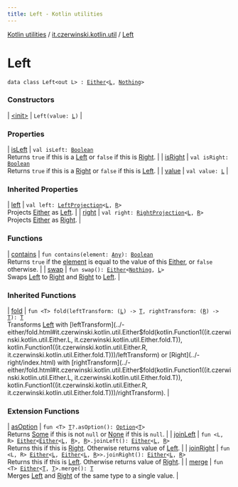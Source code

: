 ```yaml
---
title: Left - Kotlin utilities
---
```


[Kotlin utilities](../../index.html) / [it.czerwinski.kotlin.util](../index.html) / [Left](./index.html)

# Left

`data class Left<out L> : `[`Either`](../-either/index.html)`<`[`L`](index.html#L)`, `[`Nothing`](https://kotlinlang.org/api/latest/jvm/stdlib/kotlin/-nothing/index.html)`>`

### Constructors

| [&lt;init&gt;](-init-.html) | `Left(value: `[`L`](index.html#L)`)` |

### Properties

| [isLeft](is-left.html) | `val isLeft: `[`Boolean`](https://kotlinlang.org/api/latest/jvm/stdlib/kotlin/-boolean/index.html)<br>Returns `true` if this is a [Left](./index.html) or `false` if this is [Right](../-right/index.html). |
| [isRight](is-right.html) | `val isRight: `[`Boolean`](https://kotlinlang.org/api/latest/jvm/stdlib/kotlin/-boolean/index.html)<br>Returns `true` if this is a [Right](../-right/index.html) or `false` if this is [Left](./index.html). |
| [value](value.html) | `val value: `[`L`](index.html#L) |

### Inherited Properties

| [left](../-either/left.html) | `val left: `[`LeftProjection`](../-left-projection/index.html)`<`[`L`](../-either/index.html#L)`, `[`R`](../-either/index.html#R)`>`<br>Projects [Either](../-either/index.html) as [Left](./index.html). |
| [right](../-either/right.html) | `val right: `[`RightProjection`](../-right-projection/index.html)`<`[`L`](../-either/index.html#L)`, `[`R`](../-either/index.html#R)`>`<br>Projects [Either](../-either/index.html) as [Right](../-right/index.html). |

### Functions

| [contains](contains.html) | `fun contains(element: `[`Any`](https://kotlinlang.org/api/latest/jvm/stdlib/kotlin/-any/index.html)`): `[`Boolean`](https://kotlinlang.org/api/latest/jvm/stdlib/kotlin/-boolean/index.html)<br>Returns `true` if the [element](../-either/contains.html#it.czerwinski.kotlin.util.Either$contains(kotlin.Any)/element) is equal to the value of this [Either](../-either/index.html), or `false` otherwise. |
| [swap](swap.html) | `fun swap(): `[`Either`](../-either/index.html)`<`[`Nothing`](https://kotlinlang.org/api/latest/jvm/stdlib/kotlin/-nothing/index.html)`, `[`L`](index.html#L)`>`<br>Swaps [Left](./index.html) to [Right](../-right/index.html) and [Right](../-right/index.html) to [Left](./index.html). |

### Inherited Functions

| [fold](../-either/fold.html) | `fun <T> fold(leftTransform: (`[`L`](../-either/index.html#L)`) -> `[`T`](../-either/fold.html#T)`, rightTransform: (`[`R`](../-either/index.html#R)`) -> `[`T`](../-either/fold.html#T)`): `[`T`](../-either/fold.html#T)<br>Transforms [Left](./index.html) with [leftTransform](../-either/fold.html#it.czerwinski.kotlin.util.Either$fold(kotlin.Function1((it.czerwinski.kotlin.util.Either.L, it.czerwinski.kotlin.util.Either.fold.T)), kotlin.Function1((it.czerwinski.kotlin.util.Either.R, it.czerwinski.kotlin.util.Either.fold.T)))/leftTransform) or [Right](../-right/index.html) with [rightTransform](../-either/fold.html#it.czerwinski.kotlin.util.Either$fold(kotlin.Function1((it.czerwinski.kotlin.util.Either.L, it.czerwinski.kotlin.util.Either.fold.T)), kotlin.Function1((it.czerwinski.kotlin.util.Either.R, it.czerwinski.kotlin.util.Either.fold.T)))/rightTransform). |

### Extension Functions

| [asOption](../as-option.html) | `fun <T> `[`T`](../as-option.html#T)`?.asOption(): `[`Option`](../-option/index.html)`<`[`T`](../as-option.html#T)`>`<br>Returns [Some](../-some/index.html) if this is not `null` or [None](../-none/index.html) if this is `null`. |
| [joinLeft](../join-left.html) | `fun <L, R> `[`Either`](../-either/index.html)`<`[`Either`](../-either/index.html)`<`[`L`](../join-left.html#L)`, `[`R`](../join-left.html#R)`>, `[`R`](../join-left.html#R)`>.joinLeft(): `[`Either`](../-either/index.html)`<`[`L`](../join-left.html#L)`, `[`R`](../join-left.html#R)`>`<br>Returns this if this is [Right](../-right/index.html). Otherwise returns value of [Left](./index.html). |
| [joinRight](../join-right.html) | `fun <L, R> `[`Either`](../-either/index.html)`<`[`L`](../join-right.html#L)`, `[`Either`](../-either/index.html)`<`[`L`](../join-right.html#L)`, `[`R`](../join-right.html#R)`>>.joinRight(): `[`Either`](../-either/index.html)`<`[`L`](../join-right.html#L)`, `[`R`](../join-right.html#R)`>`<br>Returns this if this is [Left](./index.html). Otherwise returns value of [Right](../-right/index.html). |
| [merge](../merge.html) | `fun <T> `[`Either`](../-either/index.html)`<`[`T`](../merge.html#T)`, `[`T`](../merge.html#T)`>.merge(): `[`T`](../merge.html#T)<br>Merges [Left](./index.html) and [Right](../-right/index.html) of the same type to a single value. |

